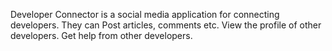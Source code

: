 Developer Connector is a social media application for connecting developers. They can Post articles, comments etc. View the profile of other developers. Get help from other developers.

